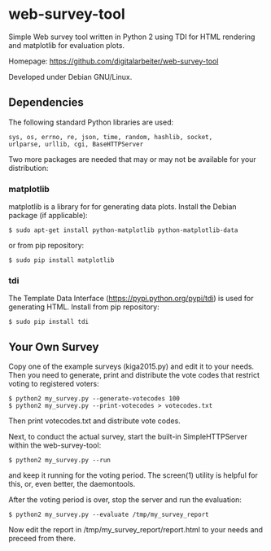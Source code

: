 # web-survey-tool

Simple Web survey tool written in Python 2 using TDI for HTML rendering
and matplotlib for evaluation plots.

Homepage: https://github.com/digitalarbeiter/web-survey-tool

Developed under Debian GNU/Linux.


## Dependencies

The following standard Python libraries are used:

    sys, os, errno, re, json, time, random, hashlib, socket,
    urlparse, urllib, cgi, BaseHTTPServer

Two more packages are needed that may or may not be available for
your distribution:

### matplotlib

matplotlib is a library for for generating data plots. Install the
Debian package (if applicable):

    $ sudo apt-get install python-matplotlib python-matplotlib-data

or from pip repository:

    $ sudo pip install matplotlib

### tdi

The Template Data Interface (https://pypi.python.org/pypi/tdi) is used
for generating HTML. Install from pip repository:

    $ sudo pip install tdi


## Your Own Survey

Copy one of the example surveys (kiga2015.py) and edit it to your needs.
Then you need to generate, print and distribute the vote codes that
restrict voting to registered voters:

    $ python2 my_survey.py --generate-votecodes 100
    $ python2 my_survey.py --print-votecodes > votecodes.txt

Then print votecodes.txt and distribute vote codes.

Next, to conduct the actual survey, start the built-in SimpleHTTPServer
within the web-survey-tool:

    $ python2 my_survey.py --run

and keep it running for the voting period. The screen(1) utility is
helpful for this, or, even better, the daemontools.

After the voting period is over, stop the server and run the evaluation:

    $ python2 my_survey.py --evaluate /tmp/my_survey_report

Now edit the report in /tmp/my\_survey\_report/report.html to your
needs and preceed from there.

